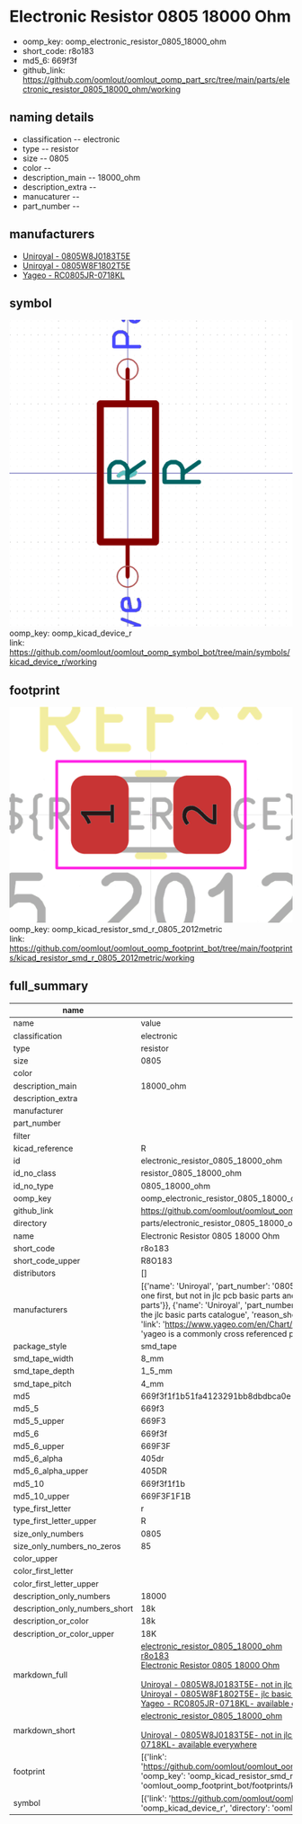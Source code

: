 # Electronic Resistor 0805 18000 Ohm

  
* oomp_key: oomp_electronic_resistor_0805_18000_ohm 
* short_code: r8o183
* md5_6: 669f3f  
* github_link: https://github.com/oomlout/oomlout_oomp_part_src/tree/main/parts/electronic_resistor_0805_18000_ohm/working  
## naming details
* classification -- electronic
* type -- resistor
* size -- 0805
* color -- 
* description_main -- 18000_ohm
* description_extra -- 
* manucaturer -- 
* part_number -- 


## manufacturers
* [Uniroyal - 0805W8J0183T5E]()  
* [Uniroyal - 0805W8F1802T5E]()  
* [Yageo - RC0805JR-0718KL](https://www.yageo.com/en/Chart/Download/pdf/RC0805JR-0718KL)  

## symbol

![](symbol/0/working/working_600.png)  
oomp_key: oomp_kicad_device_r  
link: https://github.com/oomlout/oomlout_oomp_symbol_bot/tree/main/symbols/kicad_device_r/working  

## footprint

![](footprint/0/working/working_600.png)  
oomp_key: oomp_kicad_resistor_smd_r_0805_2012metric  
link: https://github.com/oomlout/oomlout_oomp_footprint_bot/tree/main/footprints/kicad_resistor_smd_r_0805_2012metric/working  

## full_summary
| name | value | 
| --- | --- | 
| name | value | 
| classification | electronic | 
| type | resistor | 
| size | 0805 | 
| color |  | 
| description_main | 18000_ohm | 
| description_extra |  | 
| manufacturer |  | 
| part_number |  | 
| filter |  | 
| kicad_reference | R | 
| id | electronic_resistor_0805_18000_ohm | 
| id_no_class | resistor_0805_18000_ohm | 
| id_no_type | 0805_18000_ohm | 
| oomp_key | oomp_electronic_resistor_0805_18000_ohm | 
| github_link | https://github.com/oomlout/oomlout_oomp_part_src/tree/main/parts/electronic_resistor_0805_18000_ohm/working | 
| directory | parts/electronic_resistor_0805_18000_ohm | 
| name | Electronic Resistor 0805 18000 Ohm | 
| short_code | r8o183 | 
| short_code_upper | R8O183 | 
| distributors | [] | 
| manufacturers | [{'name': 'Uniroyal', 'part_number': '0805W8J0183T5E', 'link': '', 'id': 'manufacturer_uniroyal', 'note': {'reason': 'did this one first, but not in jlc pcb basic parts and 1 percent are and they are the same price', 'reason_short': 'not in jlc basic parts'}}, {'name': 'Uniroyal', 'part_number': '0805W8F1802T5E', 'link': '', 'id': 'manufacturer_uniroyal', 'note': {'reason': 'in the jlc basic parts catalogue', 'reason_short': 'jlc basic part'}}, {'name': 'Yageo', 'part_number': 'RC0805JR-0718KL', 'link': 'https://www.yageo.com/en/Chart/Download/pdf/RC0805JR-0718KL', 'id': 'manufacturer_yageo', 'note': {'reason': 'yageo is a commonly cross referenced part number', 'reason_short': 'available everywhere'}}] | 
| package_style | smd_tape | 
| smd_tape_width | 8_mm | 
| smd_tape_depth | 1_5_mm | 
| smd_tape_pitch | 4_mm | 
| md5 | 669f3f1f1b51fa4123291bb8dbdbca0e | 
| md5_5 | 669f3 | 
| md5_5_upper | 669F3 | 
| md5_6 | 669f3f | 
| md5_6_upper | 669F3F | 
| md5_6_alpha | 405dr | 
| md5_6_alpha_upper | 405DR | 
| md5_10 | 669f3f1f1b | 
| md5_10_upper | 669F3F1F1B | 
| type_first_letter | r | 
| type_first_letter_upper | R | 
| size_only_numbers | 0805 | 
| size_only_numbers_no_zeros | 85 | 
| color_upper |  | 
| color_first_letter |  | 
| color_first_letter_upper |  | 
| description_only_numbers | 18000 | 
| description_only_numbers_short | 18k | 
| description_or_color | 18k | 
| description_or_color_upper | 18K | 
| markdown_full | [electronic_resistor_0805_18000_ohm](https://github.com/oomlout/oomlout_oomp_part_src/tree/main/parts/electronic_resistor_0805_18000_ohm/working)<br>[r8o183](https://github.com/oomlout/oomlout_oomp_part_src/tree/main/parts/electronic_resistor_0805_18000_ohm/working)<br>[Electronic Resistor 0805 18000 Ohm](https://github.com/oomlout/oomlout_oomp_part_src/tree/main/parts/electronic_resistor_0805_18000_ohm/working)<br><br>[Uniroyal - 0805W8J0183T5E- not in jlc basic parts]() [(L)  ](https://www.lcsc.com/search?q=0805W8J0183T5E)[(D)  ](https://www.digikey.com/en/products?keywords=0805W8J0183T5E)[(M)  ](https://www.mouser.com/Search/Refine?Keyword=0805W8J0183T5E)[(N)  ](https://www.newark.com/search?st=0805W8J0183T5E)[(SZ)  ](https://so.szlcsc.com/global.html?k=0805W8J0183T5E)<br>[Uniroyal - 0805W8F1802T5E- jlc basic part]() [(L)  ](https://www.lcsc.com/search?q=0805W8F1802T5E)[(D)  ](https://www.digikey.com/en/products?keywords=0805W8F1802T5E)[(M)  ](https://www.mouser.com/Search/Refine?Keyword=0805W8F1802T5E)[(N)  ](https://www.newark.com/search?st=0805W8F1802T5E)[(SZ)  ](https://so.szlcsc.com/global.html?k=0805W8F1802T5E)<br>[Yageo - RC0805JR-0718KL- available everywhere](https://www.yageo.com/en/Chart/Download/pdf/RC0805JR-0718KL) [(L)  ](https://www.lcsc.com/search?q=RC0805JR-0718KL)[(D)  ](https://www.digikey.com/en/products?keywords=RC0805JR-0718KL)[(M)  ](https://www.mouser.com/Search/Refine?Keyword=RC0805JR-0718KL)[(N)  ](https://www.newark.com/search?st=RC0805JR-0718KL)[(SZ)  ](https://so.szlcsc.com/global.html?k=RC0805JR-0718KL)<br> | 
| markdown_short | [electronic_resistor_0805_18000_ohm](https://github.com/oomlout/oomlout_oomp_part_src/tree/main/parts/electronic_resistor_0805_18000_ohm/working)<br><br>[Uniroyal - 0805W8J0183T5E- not in jlc basic parts]()[Uniroyal - 0805W8F1802T5E- jlc basic part]()[Yageo - RC0805JR-0718KL- available everywhere](https://www.yageo.com/en/Chart/Download/pdf/RC0805JR-0718KL) | 
| footprint | [{'link': 'https://github.com/oomlout/oomlout_oomp_footprint_bot/tree/main/foootprntss/kicad_resistor_smd_r_0805_2012metric', 'oomp_key': 'oomp_kicad_resistor_smd_r_0805_2012metric', 'directory': 'oomlout_oomp_footprint_bot/footprints/kicad_resistor_smd_r_0805_2012metric//working/working.kicad_mod'}] | 
| symbol | [{'link': 'https://github.com/oomlout/oomlout_oomp_symbol_bot/tree/main/symbols/kicad_device_r', 'oomp_key': 'oomp_kicad_device_r', 'directory': 'oomlout_oomp_symbol_bot/symbols/kicad_device_r//working/working.kicad_sym'}] | 

